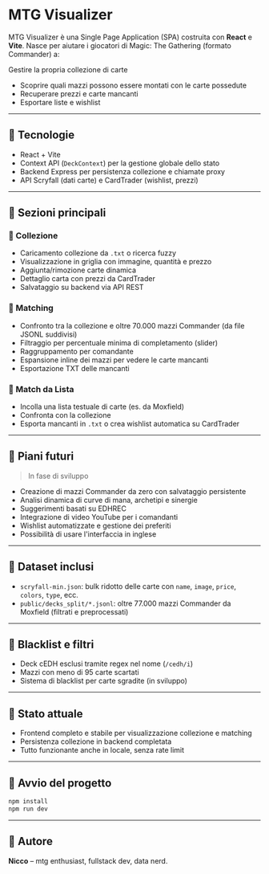 # MTG Visualizer

MTG Visualizer è una Single Page Application (SPA) costruita con **React** e **Vite**.
Nasce per aiutare i giocatori di Magic: The Gathering (formato Commander) a:

Gestire la propria collezione di carte

- Scoprire quali mazzi possono essere montati con le carte possedute
- Recuperare prezzi e carte mancanti
- Esportare liste e wishlist

---

## 🔧 Tecnologie

- React + Vite
- Context API (`DeckContext`) per la gestione globale dello stato
- Backend Express per persistenza collezione e chiamate proxy
- API Scryfall (dati carte) e CardTrader (wishlist, prezzi)

---

## 📁 Sezioni principali

### 📃 Collezione

- Caricamento collezione da `.txt` o ricerca fuzzy
- Visualizzazione in griglia con immagine, quantità e prezzo
- Aggiunta/rimozione carte dinamica
- Dettaglio carta con prezzi da CardTrader
- Salvataggio su backend via API REST

### 🧮 Matching

- Confronto tra la collezione e oltre 70.000 mazzi Commander (da file JSONL suddivisi)
- Filtraggio per percentuale minima di completamento (slider)
- Raggruppamento per comandante
- Espansione inline dei mazzi per vedere le carte mancanti
- Esportazione TXT delle mancanti

### 🔗 Match da Lista

- Incolla una lista testuale di carte (es. da Moxfield)
- Confronta con la collezione
- Esporta mancanti in `.txt` o crea wishlist automatica su CardTrader

---

## 🔮 Piani futuri

> In fase di sviluppo

- Creazione di mazzi Commander da zero con salvataggio persistente
- Analisi dinamica di curve di mana, archetipi e sinergie
- Suggerimenti basati su EDHREC
- Integrazione di video YouTube per i comandanti
- Wishlist automatizzate e gestione dei preferiti
- Possibilità di usare l'interfaccia in inglese

---

## 📁 Dataset inclusi

- `scryfall-min.json`: bulk ridotto delle carte con `name`, `image`, `price`, `colors`, `type`, ecc.
- `public/decks_split/*.jsonl`: oltre 77.000 mazzi Commander da Moxfield (filtrati e preprocessati)

---

## 🚫 Blacklist e filtri

- Deck cEDH esclusi tramite regex nel nome (`/cedh/i`)
- Mazzi con meno di 95 carte scartati
- Sistema di blacklist per carte sgradite (in sviluppo)

---

## 📅 Stato attuale

- Frontend completo e stabile per visualizzazione collezione e matching
- Persistenza collezione in backend completata
- Tutto funzionante anche in locale, senza rate limit

---

## 🚀 Avvio del progetto

```bash
npm install
npm run dev
```

---

## 💪 Autore

**Nicco** – mtg enthusiast, fullstack dev, data nerd.

